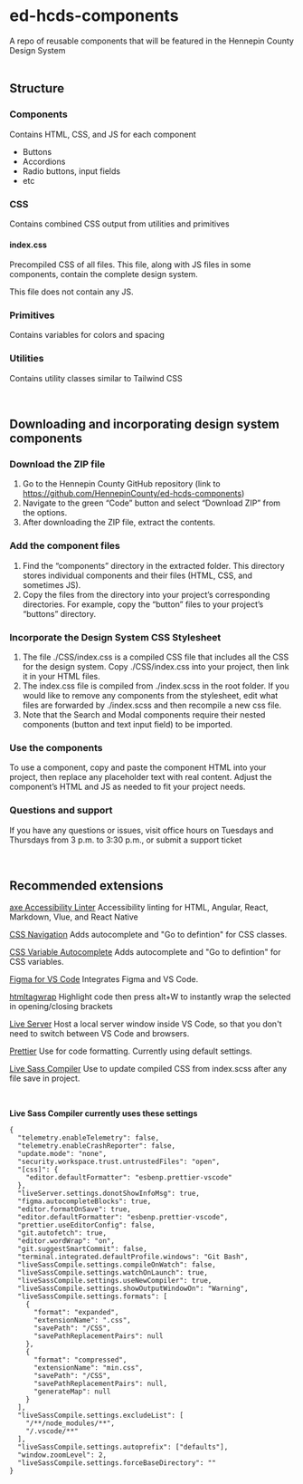# ed-hcds-components
A repo of reusable components that will be featured in the Hennepin County Design System
<br><br>

## Structure

### Components
Contains HTML, CSS, and JS for each component

- Buttons
- Accordions
- Radio buttons, input fields
- etc

### CSS
Contains combined CSS output from utilities and primitives

#### index.css
Precompiled CSS of all files. This file, along with JS files in some components, contain the complete design system.

This file does not contain any JS.

### Primitives
Contains variables for colors and spacing

### Utilities
Contains utility classes similar to Tailwind CSS

<br>

## Downloading and incorporating design system components

### Download the ZIP file

1. Go to the Hennepin County GitHub repository (link to https://github.com/HennepinCounty/ed-hcds-components)
3. Navigate to the green “Code” button and select “Download ZIP” from the options.
5. After downloading the ZIP file, extract the contents.

### Add the component files

1. Find the “components” directory in the extracted folder. This directory stores individual components and their files (HTML, CSS, and sometimes JS).
2. Copy the files from the directory into your project’s corresponding directories. For example, copy the “button” files to your project’s “buttons” directory.

### Incorporate the Design System CSS Stylesheet

1. The file ./CSS/index.css is a compiled CSS file that includes all the CSS for the design system. Copy ./CSS/index.css into your project, then link it in your HTML files. 
2. The index.css file is compiled from ./index.scss in the root folder. If you would like to remove any components from the stylesheet, edit what files are forwarded by ./index.scss and then recompile a new css file.
3. Note that the Search and Modal components require their nested components (button and text input field) to be imported.

### Use the components

 To use a component, copy and paste the component HTML into your project, then replace any placeholder text with real content.  Adjust the component’s HTML and JS as needed to fit your project needs.

### Questions and support
If you have any questions or issues, visit office hours on Tuesdays and Thursdays from 3 p.m. to 3:30 p.m., or submit a support ticket

<br>

## Recommended extensions

[axe Accessibility Linter](https://marketplace.visualstudio.com/items?itemName=deque-systems.vscode-axe-linter) Accessibility linting for HTML, Angular, React, Markdown, Vlue, and React Native

[CSS Navigation](https://marketplace.visualstudio.com/items?itemName=pucelle.vscode-css-navigation) Adds autocomplete and "Go to defintion" for CSS classes.

[CSS Variable Autocomplete](https://marketplace.visualstudio.com/items?itemName=vunguyentuan.vscode-css-variables) Adds autocomplete and "Go to defintion" for CSS variables.

[Figma for VS Code](https://marketplace.visualstudio.com/items?itemName=figma.figma-vscode-extension) Integrates Figma and VS Code.

[htmltagwrap](https://marketplace.visualstudio.com/items?itemName=bradgashler.htmltagwrap) Highlight code then press alt+W to instantly wrap the selected in opening/closing brackets

[Live Server](https://marketplace.visualstudio.com/items?itemName=ritwickdey.LiveServer) Host a local server window inside VS Code, so that you don't need to switch between VS Code and browsers.

[Prettier](https://marketplace.visualstudio.com/items?itemName=esbenp.prettier-vscode) Use for code formatting. Currently using default settings.

[Live Sass Compiler](https://marketplace.visualstudio.com/items?itemName=ritwickdey.live-sass) Use to update compiled CSS from index.scss after any file save in project.

<br>

**Live Sass Compiler currently uses these settings**

```
{
  "telemetry.enableTelemetry": false,
  "telemetry.enableCrashReporter": false,
  "update.mode": "none",
  "security.workspace.trust.untrustedFiles": "open",
  "[css]": {
    "editor.defaultFormatter": "esbenp.prettier-vscode"
  },
  "liveServer.settings.donotShowInfoMsg": true,
  "figma.autocompleteBlocks": true,
  "editor.formatOnSave": true,
  "editor.defaultFormatter": "esbenp.prettier-vscode",
  "prettier.useEditorConfig": false,
  "git.autofetch": true,
  "editor.wordWrap": "on",
  "git.suggestSmartCommit": false,
  "terminal.integrated.defaultProfile.windows": "Git Bash",
  "liveSassCompile.settings.compileOnWatch": false,
  "liveSassCompile.settings.watchOnLaunch": true,
  "liveSassCompile.settings.useNewCompiler": true,
  "liveSassCompile.settings.showOutputWindowOn": "Warning",
  "liveSassCompile.settings.formats": [
    {
      "format": "expanded",
      "extensionName": ".css",
      "savePath": "/CSS",
      "savePathReplacementPairs": null
    },
    {
      "format": "compressed",
      "extensionName": "min.css",
      "savePath": "/CSS",
      "savePathReplacementPairs": null,
      "generateMap": null
    }
  ],
  "liveSassCompile.settings.excludeList": [
    "/**/node_modules/**",
    "/.vscode/**"
  ],
  "liveSassCompile.settings.autoprefix": ["defaults"],
  "window.zoomLevel": 2,
  "liveSassCompile.settings.forceBaseDirectory": ""
}
```
